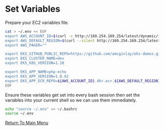 # Set Variables

Prepare your EC2 variables file.

```bash
cat > ~/.env << EOF
export AWS_ACCOUNT_ID=$(curl -s http://169.254.169.254/latest/dynamic/instance-identity/document|grep accountId|awk -F\" '{print $4}')
export AWS_DEFAULT_REGION=$(curl --silent http://169.254.169.254/latest/meta-data/placement/region)
export AWS_PAGER=""

export EKS_GITHUB_PUBLIC_REPO=https://github.com/amcginlay/eks-demos.git             # if you fork this repo, change this!
export EKS_CLUSTER_NAME=dev
export EKS_K8S_VERSION=1.18

export EKS_APP_NAME=php-echo
export EKS_APP_VERSION=1.0.42
export EKS_APP_ECR_REPO=${AWS_ACCOUNT_ID}.dkr.ecr.${AWS_DEFAULT_REGION}.amazonaws.com/${APP_NAME}
EOF
```

Ensure these variables get set into every bash session then set the variables into your current shell so we can use them immediately.

```bash
echo "source ~/.env" >> ~/.bashrc
source ~/.env
```

[Return To Main Menu](/README.md)
